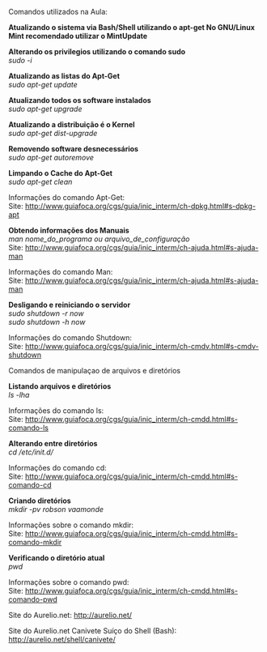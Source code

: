 Comandos utilizados na Aula:

<b>Atualizando o sistema via Bash/Shell utilizando o apt-get
No GNU/Linux Mint recomendado utilizar o MintUpdate

Alterando os privilegios utilizando o comando sudo</b><br>
<i>sudo -i</i>

<b>Atualizando as listas do Apt-Get</b><br>
<i>sudo apt-get update</i>

<b>Atualizando todos os software instalados</b><br>
<i>sudo apt-get upgrade</i>

<b>Atualizando a distribuição é o Kernel</b><br>
<i>sudo apt-get dist-upgrade</i>

<b>Removendo software desnecessários</b><br>
<i>sudo apt-get autoremove</i>

<b>Limpando o Cache do Apt-Get</b><br>
<i>sudo apt-get clean</i>

Informações do comando Apt-Get:<br>
Site: http://www.guiafoca.org/cgs/guia/inic_interm/ch-dpkg.html#s-dpkg-apt

<b>Obtendo informações dos Manuais</b><br>
<i>man nome_do_programa ou arquivo_de_configuração</i><br>
Site: http://www.guiafoca.org/cgs/guia/inic_interm/ch-ajuda.html#s-ajuda-man

Informações do comando Man:<br>
Site: http://www.guiafoca.org/cgs/guia/inic_interm/ch-ajuda.html#s-ajuda-man

<b>Desligando e reiniciando o servidor</b><br>
<i>sudo shutdown -r now</i><br>
<i>sudo shutdown -h now</i>

Informações do comando Shutdown:<br>
Site: http://www.guiafoca.org/cgs/guia/inic_interm/ch-cmdv.html#s-cmdv-shutdown

Comandos de manipulaçao de arquivos e diretórios

<b>Listando arquivos e diretórios</b><br>
<i>ls -lha</i>

Informações do comando ls:<br>
Site: http://www.guiafoca.org/cgs/guia/inic_interm/ch-cmdd.html#s-comando-ls

<b>Alterando entre diretórios</b><br>
<i>cd /etc/init.d/</i>

Informações do comando cd:<br>
Site: http://www.guiafoca.org/cgs/guia/inic_interm/ch-cmdd.html#s-comando-cd

<b>Criando diretórios</b><br>
<i>mkdir -pv robson vaamonde</i>

Informações sobre o comando mkdir:<br>
Site: http://www.guiafoca.org/cgs/guia/inic_interm/ch-cmdd.html#s-comando-mkdir

<b>Verificando o diretório atual</b><br>
<i>pwd</i>

Informações sobre o comando pwd:<br>
Site: http://www.guiafoca.org/cgs/guia/inic_interm/ch-cmdd.html#s-comando-pwd

Site do Aurelio.net: http://aurelio.net/

Site do Aurelio.net Canivete Suíço do Shell (Bash): http://aurelio.net/shell/canivete/
